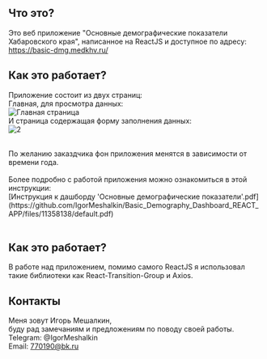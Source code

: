 Что это?
-----------
Это веб приложение "Основные демографические показатели Хабаровского края", написанное на ReactJS и доступное по адресу:<br>
https://basic-dmg.medkhv.ru/

Как это работает?
-----------------
Приложение состоит из двух страниц:<br>
Главная, для просмотра данных:<br>
![Главная страница](https://github.com/IgorMeshalkin/Basic_Demography_Dashboard_REACT_APP/assets/97287038/88d98c44-e983-408e-861a-d562fa7e2376)<br>
И страница содержащая форму заполнения данных:<br>
![2](https://github.com/IgorMeshalkin/Basic_Demography_Dashboard_REACT_APP/assets/97287038/8635c1b1-a507-4d87-80e7-02b342ba737b)


<br>
По желанию заказдчика фон приложения менятся в зависимости от времени года. <br><br>
Более подробно с работой приложения можно ознакомиться в этой инструкции:<br>
[Инструкция к дашборду 'Основные демографические показатели'.pdf](https://github.com/IgorMeshalkin/Basic_Demography_Dashboard_REACT_APP/files/11358138/default.pdf)<br><br>

Как это работает?
-----------------
В работе над приложением, помимо самого ReactJS я использовал такие библиотеки как React-Transition-Group и Axios.

Контакты
-----------
Меня зовут Игорь Мешалкин,   <br> буду рад замечаниям и предложениям по поводу своей работы.   <br>
Telegram: @IgorMeshalkin   <br>
Email: 770190@bk.ru
